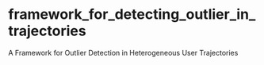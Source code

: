 # framework_for_detecting_outlier_in_trajectories
A Framework for Outlier Detection in Heterogeneous User Trajectories
